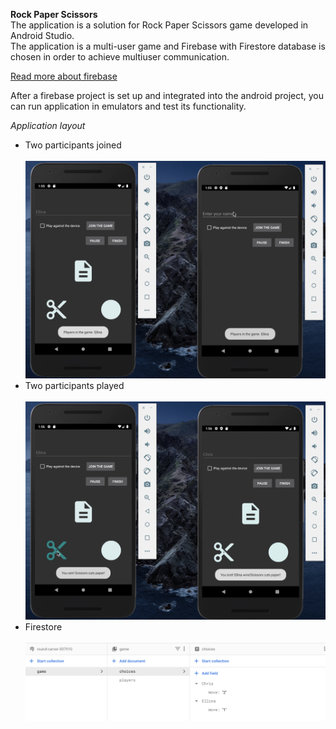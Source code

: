 **Rock Paper Scissors** </br>
The application is a solution for Rock Paper Scissors game developed in Android Studio. </br>
The application is a multi-user game and Firebase with Firestore database is chosen in order to achieve multiuser communication. </br> 

[Read more about firebase]( https://console.firebase.google.com/ )

After a firebase project is set up and integrated into the android project, you can run application in emulators and test its functionality. </br> 

*Application layout*
* Two participants joined </br> </br>
![plot](./twoParticipantsJoined.png)
* Two participants played </br> </br>
![plot](./twoParticipantsPlyed.png)
* Firestore </br> </br>
![plot](./firebase.png)


 





